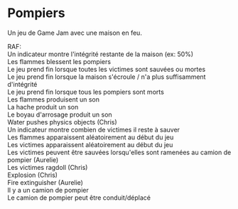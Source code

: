 # Pompiers
Un jeu de Game Jam avec une maison en feu.

RAF:<br>
  Un indicateur montre l'intégrité restante de la maison (ex: 50%)<br>
  Les flammes blessent les pompiers<br>
  Le jeu prend fin lorsque toutes les victimes sont sauvées ou mortes<br>
  Le jeu prend fin lorsque la maison s'écroule / n'a plus suffisamment d'intégrité<br>
  Le jeu prend fin lorsque tous les pompiers sont morts<br>
  Les flammes produisent un son<br>
  La hache produit un son<br>
  Le boyau d'arrosage produit un son<br>
  Water pushes physics objects (Chris)<br>
  Un indicateur montre combien de victimes il reste à sauver<br>
  Les flammes apparaissent aléatoirement au début du jeu<br>
  Les victimes apparaissent aléatoirement au début du jeu<br>
  Les victimes peuvent être sauvées lorsqu'elles sont ramenées au camion de pompier (Aurelie)<br>
  Les victimes ragdoll (Chris)<br>
  Explosion (Chris)<br>
  Fire extinguisher (Aurelie)<br>
  Il y a un camion de pompier<br>
  Le camion de pompier peut être conduit/déplacé<br>

